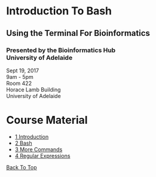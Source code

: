 # Introduction To Bash

## Using the Terminal For Bioinformatics

### Presented by the Bioinformatics Hub <br> University of Adelaide

Sept 19, 2017  
9am - 5pm  
Room 422  
Horace Lamb Building  
University of Adelaide

# Course Material

- [1 Introduction](notes/1_Introduction)
- [2 Bash](notes/2_Bash)
- [3 More Commands](notes/3_MoreCommands)
- [4 Regular Expressions](notes/4_RegularExpressions)

[Back To Top](#introduction-to-bash)
